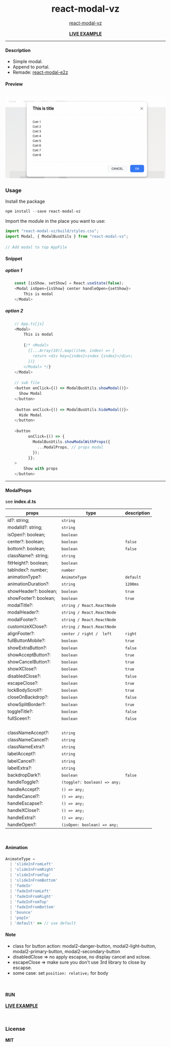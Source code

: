 <div align="center">
    <h1>react-modal-vz</h1>
    <a href="https://github.com/delpikye-v/react-modal">react-modal-vz</a>
    <br />
    <br />
    <b><a href="https://codesandbox.io/s/t4wfop">LIVE EXAMPLE</a></b>
</div>

---

#### Description

+ Simple modal.
+ Append to portal.
+ Remade: <a href="https://www.npmjs.com/package/react-modal-e2z">react-modal-e2z</a>

#### Preview
![React-Modal](https://github.com/delpikye-v/react-modal-vz/blob/main/preview.png)
---
### Usage

Install the package

```js
npm install --save react-modal-vz
```

Import the module in the place you want to use:
```js
import "react-modal-vz/build/styles.css";
import Modal, { ModalBusUtils } from "react-modal-vz";

// Add modal to top AppFile
```

#### Snippet
##### option 1
```js
    const [isShow, setShow] = React.useState(false);
    <Modal isOpen={isShow} center handleOpen={setShow}>
        This is modal
    </Modal>
```

##### option 2
```js
    // App.ts[js]
    <Modal>
        This is modal

        {/* <Modal>
          {[...Array(10)].map((item, index) => {
            return <div key={index}>index {index}</div>;
          })}
        </Modal> */}
    </Modal>

    // sub file
    <button onClick={() => ModalBusUtils.showModal()}>
      Show Modal
    </button>

    <button onClick={() => ModalBusUtils.hideModal()}>
      Hide Modal
    </button>

    <button
          onClick={() => {
            ModalBusUtils.showModalWithProps({
              ...ModalProps, // props modal
            });
          }};
    >
        Show with props
    </button>
```

------------

#### ModalProps

see <b>index.d.ts</b>

| props                        | type                                  | description                                                                |
|------------------------------|---------------------------------------|----------------------------------------------------------------------------|
| id?: string;                 |     `string`                          |                                                                            |
| modalId?: string;            |     `string`                          |                                                                            |
| isOpen?: boolean;            |     `boolean`                         |                                                                            |
| center?: boolean;            |     `boolean`                         | `false`                                                                    |
| bottom?: boolean;            |     `boolean`                         | `false`                                                                    |
| className?: string;          |     `string`                          |                                                                            |
| fitHeight?: boolean;         |     `boolean`                         |                                                                            |
| tabIndex?: number;           |     `number`                          |                                                                            |
| animationType?:              |     `AnimateType`                     | `default`                                                                  |
| animationDuration?:          |     `string`                          | `1200ms`                                                                   |
| showHeader?: boolean;        |     `boolean`                         | `true`                                                                     |
| showFooter?: boolean;        |     `boolean`                         | `true`                                                                     |
| modalTitle?:                 |     `string / React.ReactNode`        |                                                                            |
| modalHeader?:                |     `string / React.ReactNode`        |                                                                            |
| modalFooter?:                |     `string / React.ReactNode`        |                                                                            |
| customizeXClose?:            |     `string / React.ReactNode`        |                                                                            |
| alignFooter?:                |     `center / right /  left`          | `right`                                                                    |
| fullButtonMobile?:           |     `boolean`                         | `true`                                                                     |
| showExtraButton?:            |     `boolean`                         | `false`                                                                    |
| showAcceptButton?:           |     `boolean`                         | `true`                                                                     |
| showCancelButton?:           |     `boolean`                         | `true`                                                                     |
| showXClose?:                 |     `boolean`                         | `true`                                                                     |
| disabledClose?:              |     `boolean`                         | `false`                                                                    |
| escapeClose?:                |     `boolean`                         | `true`                                                                     |
| lockBodyScroll?:             |     `boolean`                         | `true`                                                                     |
| closeOnBackdrop?:            |     `boolean`                         | `false`                                                                    |
| showSplitBorder?:            |     `boolean`                         | `true`                                                                     |
| toggleTitle?:                |     `boolean`                         | `false`                                                                    |
| fullSceen?:                  |     `boolean`                         | `false`                                                                    |
|&nbsp;                        |                                       |                                                                            |
| classNameAccept?:            |     `string`                          |                                                                            |
| classNameCancel?:            |     `string`                          |                                                                            |
| classNameExtra?:             |     `string`                          |                                                                            |
| labelAccept?:                |     `string`                          |                                                                            |
| labelCancel?:                |     `string`                          |                                                                            |
| labelExtra?:                 |     `string`                          |                                                                            |
| backdropDark?:               |     `boolean`                         | `false`                                                                    |
| handleToggle?:               |     `(toggle?: boolean) => any;`      |                                                                            |
| handleAccept?:               |     `() => any;`                      |                                                                            |
| handleCancel?:               |     `() => any;`                      |                                                                            |
| handleEscapse?:              |     `() => any;`                      |                                                                            |
| handleXClose?:               |     `() => any;`                      |                                                                            |
| handleExtra?:                |     `() => any;`                      |                                                                            |
| handleOpen?:                 |     `(isOpen: boolean) => any;`       |                                                                            |

<br />

#### Animation

```js
AnimateType =
  | 'slideInFromLeft'
  | 'slideInFromRight'
  | 'slideInFromTop'
  | 'slideInFromBottom'
  | 'fadeIn'
  | 'fadeInFromLeft'
  | 'fadeInFromRight'
  | 'fadeInFromTop'
  | 'fadeInFromBottom'
  | 'bounce'
  | 'popIn'
  | 'default' => // use default
```

#### Note
+ class for button action: modal2-danger-button, modal2-light-button, modal2-primary-button, modal2-secondary-button
+ disabledClose => no apply escapse, no display cancel and xclose.
+ escapeClose  => make sure you don't use 3rd library to close by escapse.
+ some case: set `position: relative;` for body
<br />

#### RUN

<b><a href="https://codesandbox.io/u/delpi.k">LIVE EXAMPLE</a>

<br />

### License

MIT
